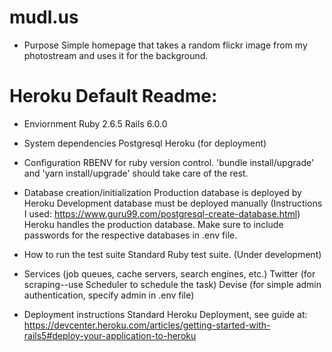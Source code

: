 # mudl.us

* Purpose
	Simple homepage that takes a random flickr image from my photostream and uses it for the background.

# Heroku Default Readme:
* Enviornment
	Ruby 2.6.5
	Rails 6.0.0

* System dependencies
	Postgresql
	Heroku (for deployment)

* Configuration
	RBENV for ruby version control. 'bundle install/upgrade' and 'yarn install/upgrade' should take care of the rest. 

* Database creation/initialization
	Production database is deployed by Heroku
	Development database must be deployed manually (Instructions I used: https://www.guru99.com/postgresql-create-database.html)
	Heroku handles the production database. Make sure to include passwords for the respective databases in .env file.

* How to run the test suite
	Standard Ruby test suite. (Under development)

* Services (job queues, cache servers, search engines, etc.)
	Twitter (for scraping--use Scheduler to schedule the task)
	Devise (for simple admin authentication, specify admin in .env file)

* Deployment instructions
	Standard Heroku Deployment, see guide at: https://devcenter.heroku.com/articles/getting-started-with-rails5#deploy-your-application-to-heroku
